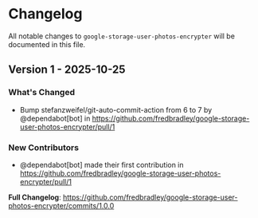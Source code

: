 # Changelog

All notable changes to `google-storage-user-photos-encrypter` will be documented in this file.

## Version 1 - 2025-10-25

### What's Changed

* Bump stefanzweifel/git-auto-commit-action from 6 to 7 by @dependabot[bot] in https://github.com/fredbradley/google-storage-user-photos-encrypter/pull/1

### New Contributors

* @dependabot[bot] made their first contribution in https://github.com/fredbradley/google-storage-user-photos-encrypter/pull/1

**Full Changelog**: https://github.com/fredbradley/google-storage-user-photos-encrypter/commits/1.0.0
